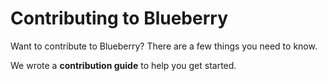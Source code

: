 # Contributing to Blueberry

Want to contribute to Blueberry? There are a few things you need to know.  

We wrote a **contribution guide** to help you get started.
